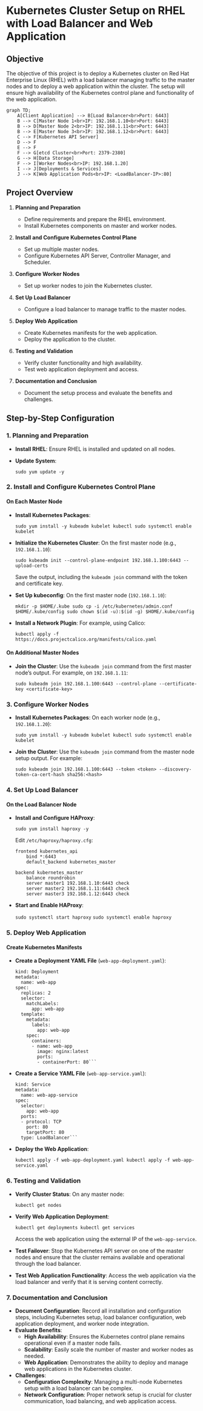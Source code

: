 
# Kubernetes Cluster Setup on RHEL with Load Balancer and Web Application

## Objective

The objective of this project is to deploy a Kubernetes cluster on Red Hat Enterprise Linux (RHEL) with a 
load balancer managing traffic to the master nodes and to deploy a web application within the cluster. The 
setup will ensure high availability of the Kubernetes control plane and functionality of the web 
application.

```mermaid
graph TD;
    A[Client Application] --> B[Load Balancer<br>Port: 6443]
    B --> C[Master Node 1<br>IP: 192.168.1.10<br>Port: 6443]
    B --> D[Master Node 2<br>IP: 192.168.1.11<br>Port: 6443]
    B --> E[Master Node 3<br>IP: 192.168.1.12<br>Port: 6443]
    C --> F[Kubernetes API Server]
    D --> F
    E --> F
    F --> G[etcd Cluster<br>Port: 2379-2380]
    G --> H[Data Storage]
    F --> I[Worker Nodes<br>IP: 192.168.1.20]
    I --> J[Deployments & Services]
    J --> K[Web Application Pods<br>IP: <LoadBalancer-IP>:80]
```

## Project Overview

1.  **Planning and Preparation**
    
    -   Define requirements and prepare the RHEL environment.
    -   Install Kubernetes components on master and worker nodes.
2.  **Install and Configure Kubernetes Control Plane**
    
    -   Set up multiple master nodes.
    -   Configure Kubernetes API Server, Controller Manager, and Scheduler.
3.  **Configure Worker Nodes**
    
    -   Set up worker nodes to join the Kubernetes cluster.
4.  **Set Up Load Balancer**
    
    -   Configure a load balancer to manage traffic to the master nodes.
5.  **Deploy Web Application**
    
    -   Create Kubernetes manifests for the web application.
    -   Deploy the application to the cluster.
6.  **Testing and Validation**
    
    -   Verify cluster functionality and high availability.
    -   Test web application deployment and access.
7.  **Documentation and Conclusion**
    
    -   Document the setup process and evaluate the benefits and challenges.

## Step-by-Step Configuration

### 1. Planning and Preparation

-   **Install RHEL**: Ensure RHEL is installed and updated on all nodes.
-   **Update System**:
    
    
    `sudo yum update -y` 
    

### 2. Install and Configure Kubernetes Control Plane

#### On Each Master Node

-   **Install Kubernetes Packages**:
    
    
    `sudo yum install -y kubeadm kubelet kubectl
    sudo systemctl enable kubelet` 
    
-   **Initialize the Kubernetes Cluster**: On the first master node (e.g., `192.168.1.10`):
    
    
    `sudo kubeadm init --control-plane-endpoint 192.168.1.100:6443 --upload-certs` 
    
    Save the output, including the `kubeadm join` command with the token and certificate key.
    
-   **Set Up kubeconfig**: On the first master node (`192.168.1.10`):
    
    
    `mkdir -p $HOME/.kube
    sudo cp -i /etc/kubernetes/admin.conf $HOME/.kube/config
    sudo chown $(id -u):$(id -g) $HOME/.kube/config` 
    
-   **Install a Network Plugin**: For example, using Calico:
    
    
    `kubectl apply -f https://docs.projectcalico.org/manifests/calico.yaml` 
    

#### On Additional Master Nodes

-   **Join the Cluster**: Use the `kubeadm join` command from the first master node’s output. For example, 
on `192.168.1.11`:
    
    
    `sudo kubeadm join 192.168.1.100:6443 --control-plane --certificate-key <certificate-key>` 
    

### 3. Configure Worker Nodes

-   **Install Kubernetes Packages**: On each worker node (e.g., `192.168.1.20`):
    
    
    `sudo yum install -y kubeadm kubelet kubectl
    sudo systemctl enable kubelet` 
    
-   **Join the Cluster**: Use the `kubeadm join` command from the master node setup output. For example:
    
    
    `sudo kubeadm join 192.168.1.100:6443 --token <token> --discovery-token-ca-cert-hash sha256:<hash>` 
    

### 4. Set Up Load Balancer

#### On the Load Balancer Node

-   **Install and Configure HAProxy**:
    
    
    `sudo yum install haproxy -y` 
    
    Edit `/etc/haproxy/haproxy.cfg`:
    
    
    ```
    frontend kubernetes_api
        bind *:6443
        default_backend kubernetes_master
    
    backend kubernetes_master
        balance roundrobin
        server master1 192.168.1.10:6443 check
        server master2 192.168.1.11:6443 check
        server master3 192.168.1.12:6443 check
    ``` 
    
-   **Start and Enable HAProxy**:
    
    
    `sudo systemctl start haproxy`
    `sudo systemctl enable haproxy` 
    

### 5. Deploy Web Application

#### Create Kubernetes Manifests

-   **Create a Deployment YAML File** (`web-app-deployment.yaml`):
    
    
    ```apiVersion: apps/v1
    kind: Deployment
    metadata:
      name: web-app
    spec:
      replicas: 2
      selector:
        matchLabels:
          app: web-app
      template:
        metadata:
          labels:
            app: web-app
        spec:
          containers:
          - name: web-app
            image: nginx:latest
            ports:
            - containerPort: 80``` 
    
-   **Create a Service YAML File** (`web-app-service.yaml`):
    
    ```apiVersion: v1
    kind: Service
    metadata:
      name: web-app-service
    spec:
      selector:
        app: web-app
      ports:
      - protocol: TCP
        port: 80
        targetPort: 80
      type: LoadBalancer``` 
    
-   **Deploy the Web Application**:
    
    
    `kubectl apply -f web-app-deployment.yaml
    kubectl apply -f web-app-service.yaml` 
    

### 6. Testing and Validation

-   **Verify Cluster Status**: On any master node:
    
    
    `kubectl get nodes` 
    
-   **Verify Web Application Deployment**:
    
    
    `kubectl get deployments
    kubectl get services` 
    
    Access the web application using the external IP of the `web-app-service`.
    
-   **Test Failover**: Stop the Kubernetes API server on one of the master nodes and ensure that the 
cluster remains available and operational through the load balancer.
    
-   **Test Web Application Functionality**: Access the web application via the load balancer and verify 
that it is serving content correctly.
    

### 7. Documentation and Conclusion

-   **Document Configuration**: Record all installation and configuration steps, including Kubernetes 
setup, load balancer configuration, web application deployment, and worker node integration.
-   **Evaluate Benefits**:
    -   **High Availability**: Ensures the Kubernetes control plane remains operational even if a master 
node fails.
    -   **Scalability**: Easily scale the number of master and worker nodes as needed.
    -   **Web Application**: Demonstrates the ability to deploy and manage web applications in the 
Kubernetes cluster.
-   **Challenges**:
    -   **Configuration Complexity**: Managing a multi-node Kubernetes setup with a load balancer can be 
complex.
    -   **Network Configuration**: Proper network setup is crucial for cluster communication, load 
balancing, and web application access.
